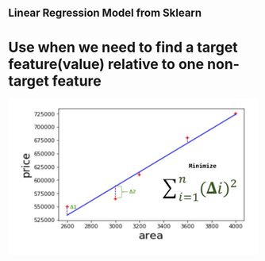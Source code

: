 ## Linear Regression Model from Sklearn

# Use when we need to find a target feature(value) relative to one non-target feature

![plot](./logistic_reg.jpg)